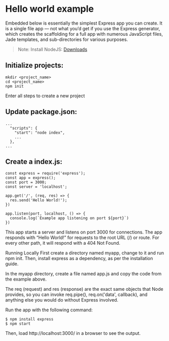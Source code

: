 # Hello world example

Embedded below is essentially the simplest Express app you can create. It is a single file app — not what you’d get if you use the Express generator, which creates the scaffolding for a full app with numerous JavaScript files, Jade templates, and sub-directories for various purposes.

> Note: Install NodeJS: [Downloads](https://nodejs.org/en/download "Download here!")

## Initialize projects:

```
mkdir <project_name>
cd <project_name>
npm init
```

Enter all steps to create a new project

## Update package.json:

```
...
  "scripts": {
    "start": "node index",
    ...
  },
...
```

## Create a index.js:

```
const express = require('express');
const app = express();
const port = 3000;
const server = 'localhost';

app.get('/', (req, res) => {
  res.send('Hello World!');
})

app.listen(port, localhost, () => {
  console.log(`Example app listening on port ${port}`)
})
```

This app starts a server and listens on port 3000 for connections. The app responds with “Hello World!” for requests to the root URL (/) or route. For every other path, it will respond with a 404 Not Found.

Running Locally
First create a directory named myapp, change to it and run npm init. Then, install express as a dependency, as per the installation guide.

In the myapp directory, create a file named app.js and copy the code from the example above.

The req (request) and res (response) are the exact same objects that Node provides, so you can invoke req.pipe(), req.on('data', callback), and anything else you would do without Express involved.

Run the app with the following command:

```
$ npm install express
$ npm start
```

Then, load http://localhost:3000/ in a browser to see the output.

